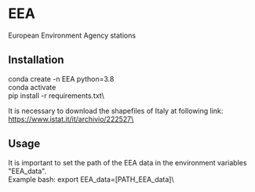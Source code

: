 # EEA
European Environment Agency stations

## Installation
conda create -n EEA python=3.8\
conda activate\
pip install -r requirements.txt\

It is necessary to download the shapefiles of Italy at following link:\
https://www.istat.it/it/archivio/222527\

## Usage
It is important to set the path of the EEA data in the environment variables "EEA_data". \
Example bash: export EEA_data=[PATH_EEA_data]\

